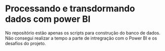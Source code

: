 # Processando e transdormando dados com power BI
No repositório estão apenas os scripts para construção do banco de dados. Não consegui realizar a tempo a parte de intregração com o Power BI e os desafios do projeto.